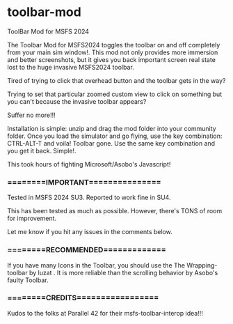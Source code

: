 # toolbar-mod
ToolBar Mod for MSFS 2024

The Toolbar Mod for MSFS2024 toggles the toolbar on and off completely from your main sim window!. This mod not only provides more immersion and better screenshots, but it gives you back important screen real state lost to the huge invasive MSFS2024 toolbar.

Tired of trying to click that overhead button and the toolbar gets in the way?

Trying to set that particular zoomed custom view to click on something but you can't because the invasive toolbar appears?

Suffer no more!!!

Installation is simple: unzip and drag the mod folder into your community folder. Once you load the simulator and go flying, use the key combination: CTRL-ALT-T and voila! Toolbar gone. Use the same key combination and you get it back. Simple!.

This took hours of fighting Microsoft/Asobo's Javascript! 

### ========IMPORTANT===============

Tested in MSFS 2024 SU3. Reported to work fine in SU4.

This has been tested as much as possible. However, there's TONS of room for improvement.

Let me know if you hit any issues in the comments below.

### ========RECOMMENDED=============

If you have many Icons in the Toolbar, you should use the The Wrapping-toolbar by luzat . It is more reliable than the scrolling behavior by Asobo's faulty Toolbar.

### ========CREDITS=================

Kudos to the folks at Parallel 42 for their msfs-toolbar-interop idea!!!
